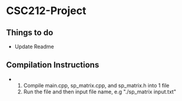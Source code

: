 # CSC212-Project
## Things to do
- Update Readme
## Compilation Instructions
- 1. Compile main.cpp, sp_matrix.cpp, and sp_matrix.h into 1 file
  2. Run the file and then input file name, e.g "./sp_matrix input.txt"
